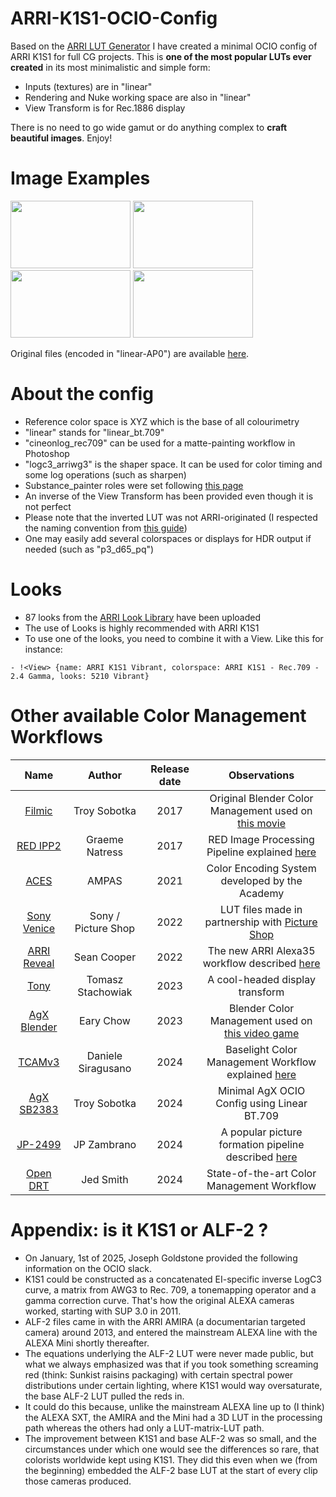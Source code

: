 # ARRI-K1S1-OCIO-Config
Based on the [ARRI LUT Generator](https://www.arri.com/en/learn-help/learn-help-camera-system/tools/lut-generator) I have created a minimal OCIO config of ARRI K1S1 for full CG projects. This is **one of the most popular LUTs ever created** in its most minimalistic and simple form:
* Inputs (textures) are in "linear"
* Rendering and Nuke working space are also in "linear"
* View Transform is for Rec.1886 display

There is no need to go wide gamut or do anything complex to **craft beautiful images**. Enjoy!

# Image Examples
<p>
    <img ![hue_sweep_arri_k1s1] width="192" height="108" src="https://github.com/user-attachments/assets/1741b4eb-69ab-42e2-be09-8ac32bcaa175" >  
    <img ![photographic_scene_arri_k1s1] width="192" height="108" src="https://github.com/user-attachments/assets/f85f9295-e214-4e8d-bbe2-56ad82ad2ac2" >
    <img ![lego_sailors_arri_k1s1] width="192" height="108" src="https://github.com/user-attachments/assets/cbb38426-fe54-4e20-834e-edc880b35ccd" >
    <img ![louise_sun_arri_k1s1] width="192" height="108" src="https://github.com/user-attachments/assets/1a497e92-2e54-4fcc-9f1b-32d3bb036d67" >
</p>

Original files (encoded in "linear-AP0") are available [here](https://www.dropbox.com/scl/fo/fhzx0bcwcjylek1oz7kjc/ACGfmi0EHeufVOQPZLvvk7w?rlkey=53cp61955hbns8x46j6cf8k55&e=1&dl=0).

# About the config
* Reference color space is XYZ which is the base of all colourimetry
* "linear" stands for "linear_bt.709"
* "cineonlog_rec709" can be used for a matte-painting workflow in Photoshop
* "logc3_arriwg3" is the shaper space. It can be used for color timing and some log operations (such as sharpen)
* Substance_painter roles were set following [this page](https://mrlixm.github.io/blog/substance-painter-color-management/)
* An inverse of the View Transform has been provided even though it is not perfect
* Please note that the inverted LUT was not ARRI-originated (I respected the naming convention from [this guide](https://www.arri.com/resource/blob/294602/67ddc229fc77f6f27551fc2613302dfc/arri-lut-naming-convention-logc4-and-logc3-guideline-en-data.pdf))
* One may easily add several colorspaces or displays for HDR output if needed (such as "p3_d65_pq")

# Looks
* 87 looks from the [ARRI Look Library](https://www.arri.com/en/learn-help/learn-help-camera-system/tools/arri-look-library-app) have been uploaded
* The use of Looks is highly recommended with ARRI K1S1
* To use one of the looks, you need to combine it with a View. Like this for instance:

```- !<View> {name: ARRI K1S1 Vibrant, colorspace: ARRI K1S1 - Rec.709 - 2.4 Gamma, looks: 5210 Vibrant}```

# Other available Color Management Workflows
| Name                                                                                             | Author               | Release date |              Observations                             |
|:---:                                                                                             |         :---:        |      :---:   |                 :---:                                 |
| [Filmic](https://github.com/sobotka/filmic-blender)                                              | Troy Sobotka         | 2017         | Original Blender Color Management used on [this movie](https://www.youtube.com/watch?v=uf3ALGKgpGU) |
| [RED IPP2](https://support.red.com/hc/en-us/articles/360041467533-RED-LUT-Downloads)             | Graeme Natress       | 2017         | RED Image Processing Pipeline explained [here](https://www.red.com/red-tech/image-processing-pipeline-ipp2) |
| [ACES](https://github.com/AcademySoftwareFoundation/OpenColorIO-Config-ACES/releases)            | AMPAS                | 2021         | Color Encoding System developed by the Academy |
| [Sony Venice](https://sonycine.com/resources/luts/)                                              | Sony / Picture Shop  | 2022         | LUT files made in partnership with [Picture Shop](https://www.pictureshop.com/) |
| [ARRI Reveal](https://www.arri.com/en/learn-help/learn-help-camera-system/tools/lut-generator)   | Sean Cooper          | 2022         | The new ARRI Alexa35 workflow described [here](https://www.youtube.com/watch?v=s_RXjVeC_7s) |
| [Tony](https://github.com/h3r2tic/tony-mc-mapface)                                     | Tomasz Stachowiak    | 2023         | A cool-headed display transform |
| [AgX Blender](https://github.com/EaryChow/AgX)                                                   | Eary Chow            | 2023         | Blender Color Management used on [this video game](https://www.youtube.com/watch?v=mVjBRZqajYY) |
| [TCAMv3](https://www.filmlight.ltd.uk/support/customer-login/colourspaces/colourspaces.php)      | Daniele Siragusano   | 2024         | Baselight Color Management Workflow explained [here](https://youtu.be/DL4n6LErMbw?t=325) |
| [AgX SB2383](https://github.com/sobotka/SB2383-Configuration)                                    | Troy Sobotka         | 2024         | Minimal AgX OCIO Config using Linear BT.709 |
| [JP-2499](https://github.com/jedypod/JP2499)                                                     | JP Zambrano          | 2024         | A popular picture formation pipeline described [here](https://www.liftgammagain.com/forum/index.php?threads/2499-drt-an-alternative-picture-formation-pipeline.18639/) |
| [Open DRT](https://github.com/jedypod/open-display-transform)                                    | Jed Smith            | 2024         | State-of-the-art Color Management Workflow |

# Appendix: is it K1S1 or ALF-2 ?
* On January, 1st of 2025, Joseph Goldstone provided the following information on the OCIO slack.
* K1S1 could be constructed as a concatenated EI-specific inverse LogC3 curve, a matrix from AWG3 to Rec. 709, a tonemapping operator and a gamma correction curve. That's how the original ALEXA cameras worked, starting with SUP 3.0 in 2011.
* ALF-2 files came in with the ARRI AMIRA (a documentarian targeted camera) around 2013, and entered the mainstream ALEXA line with the ALEXA Mini shortly thereafter.
* The equations underlying the ALF-2 LUT were never made public, but what we always emphasized was that if you took something screaming red (think: Sunkist raisins packaging) with certain spectral power distributions under certain lighting, where K1S1 would way oversaturate, the base ALF-2 LUT pulled the reds in.
* It could do this because, unlike the mainstream ALEXA line up to (I think) the ALEXA SXT, the AMIRA and the Mini had a 3D LUT in the processing path whereas the others had only a LUT-matrix-LUT path.
* The improvement between K1S1 and base ALF-2 was so small, and the circumstances under which one would see the differences so rare, that colorists worldwide kept using K1S1. They did this even when we (from the beginning) embedded the ALF-2 base LUT at the start of every clip those cameras produced.
